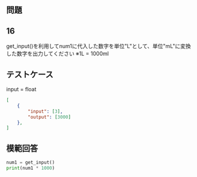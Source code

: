 ## 問題
## 16

get_input()を利用してnum1に代入した数字を単位"L"として、単位"mL"に変換した数字を出力してください
※1L = 1000ml

## テストケース
input = float
```json
[
	{
		"input": [3],
		"output": [3000]
  	},
]
```

## 模範回答
```python
num1 = get_input()
print(num1 * 1000)
```